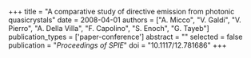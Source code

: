 +++
title = "A comparative study of directive emission from photonic quasicrystals"
date = 2008-04-01
authors = ["A. Micco", "V. Galdi", "V. Pierro", "A. Della Villa", "F. Capolino", "S. Enoch", "G. Tayeb"]
publication_types = ['paper-conference']
abstract = ""
selected = false
publication = "*Proceedings of SPIE*"
doi = "10.1117/12.781686"
+++

